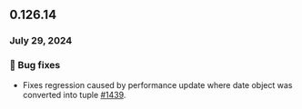 ## 0.126.14

### July 29, 2024

### 🐛 Bug fixes

- Fixes regression caused by performance update where date object was converted into tuple [#1439](https://github.com/formkit/formkit/issues/1439).